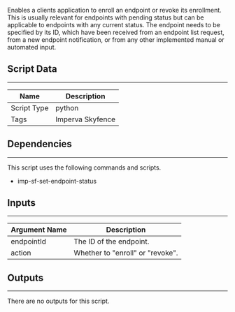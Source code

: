 Enables a clients application to enroll an endpoint or revoke its enrollment. This is usually relevant for endpoints with pending status but can be applicable to endpoints with any current status. The endpoint needs to be specified by its ID, which have been received from an endpoint list request, from a new endpoint notification, or from any other implemented manual or automated input.

## Script Data

---

| **Name** | **Description** |
| --- | --- |
| Script Type | python |
| Tags | Imperva Skyfence |


## Dependencies

---
This script uses the following commands and scripts.

* imp-sf-set-endpoint-status

## Inputs

---

| **Argument Name** | **Description** |
| --- | --- |
| endpointId | The ID of the endpoint.  |
| action | Whether to "enroll" or "revoke". |

## Outputs

---
There are no outputs for this script.
